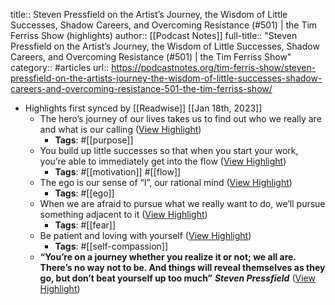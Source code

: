 title:: Steven Pressfield on the Artist’s Journey, the Wisdom of Little Successes, Shadow Careers, and Overcoming Resistance (#501) | the Tim Ferriss Show (highlights)
author:: [[Podcast Notes]]
full-title:: "Steven Pressfield on the Artist’s Journey, the Wisdom of Little Successes, Shadow Careers, and Overcoming Resistance (\#501) | the Tim Ferriss Show"
category:: #articles
url:: https://podcastnotes.org/tim-ferris-show/steven-pressfield-on-the-artists-journey-the-wisdom-of-little-successes-shadow-careers-and-overcoming-resistance-501-the-tim-ferriss-show/

- Highlights first synced by [[Readwise]] [[Jan 18th, 2023]]
	- The hero’s journey of our lives takes us to find out who we really are and what is our calling ([View Highlight](https://read.readwise.io/read/01gq28dn4fx636nbyyk8pt577f))
		- **Tags**: #[[purpose]]
	- You build up little successes so that when you start your work, you’re able to immediately get into the flow ([View Highlight](https://read.readwise.io/read/01gq28e6vmh55vntf12pzagrmt))
		- **Tags**: #[[motivation]] #[[flow]]
	- The ego is our sense of “I”, our rational mind ([View Highlight](https://read.readwise.io/read/01gq28g4th5e6wy1s2qpgatdkw))
		- **Tags**: #[[ego]]
	- When we are afraid to pursue what we really want to do, we’ll pursue something adjacent to it ([View Highlight](https://read.readwise.io/read/01gq28gj197d6kq5mvv129ms7y))
		- **Tags**: #[[fear]]
	- Be patient and loving with yourself ([View Highlight](https://read.readwise.io/read/01gq28hg9fsxdqyw9863gnsvb8))
		- **Tags**: #[[self-compassion]]
	- **“You’re on a journey whether you realize it or not; we all are. There’s no way not to be. And things will reveal themselves as they go, but don’t beat yourself up too much”** ***Steven Pressfield*** ([View Highlight](https://read.readwise.io/read/01gq28j28mw0ngfhkavakdcmw6))